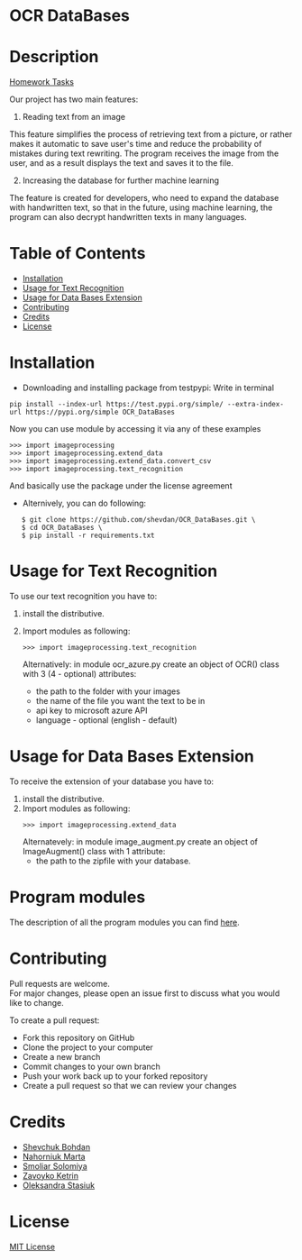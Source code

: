 # OCR DataBases
# Description
[Homework Tasks](https://github.com/shevdan/OCR_DataBases/wiki)

Our project has two main features:
1. Reading text from an image

This feature simplifies the process of retrieving text from a picture, or rather makes it automatic to save user's time and reduce the probability of mistakes during text rewriting. The program receives the image from the user, and as a result displays the text and saves it to the file.

2. Increasing the database for further machine learning

The feature is created for developers, who need to expand the database with handwritten text, so that in the future, using machine learning, the program can also decrypt handwritten texts in many languages.

# Table of Contents
* [Installation](https://github.com/shevdan/OCR_DataBases#installation)
* [Usage for Text Recognition](https://github.com/shevdan/OCR_DataBases#usage-for-text-recognition)
* [Usage for Data Bases Extension](https://github.com/shevdan/OCR_DataBases#usage-for-data-bases-extension)
* [Contributing](https://github.com/shevdan/OCR_DataBases#contributing)
* [Credits](https://github.com/shevdan/OCR_DataBases#credits)
* [License](https://github.com/shevdan/OCR_DataBases#license)
# Installation
* Downloading and installing package from testpypi:
Write in terminal
```
pip install --index-url https://test.pypi.org/simple/ --extra-index-url https://pypi.org/simple OCR_DataBases
```
Now you can use module  by accessing it via any of these examples
```
>>> import imageprocessing
>>> import imageprocessing.extend_data
>>> import imageprocessing.extend_data.convert_csv
>>> import imageprocessing.text_recognition
```
And basically use the package under the license agreement

* Alternively, you can do following:
```
   $ git clone https://github.com/shevdan/OCR_DataBases.git \
   $ cd OCR_DataBases \
   $ pip install -r requirements.txt
```
# Usage for Text Recognition
To use our text recognition you have to:
1. install the distributive.

2. Import modules as following:
   ```
   >>> import imageprocessing.text_recognition
   ```
   Alternatively:
   in module ocr_azure.py create an object of OCR() class with 3 (4 - optional) attributes: 
   * the path to the folder with your images
   * the name of the file you want the text to be in
   * api key to microsoft azure API
   * language - optional (english - default)
# Usage for Data Bases Extension
To receive the extension of your database you have to:
1. install the distributive.
2. Import modules as following:
   ```
   >>> import imageprocessing.extend_data
   ```
   Alternatevely:
   in module image_augment.py create an object of ImageAugment() class with 1 attribute:
   * the path to the zipfile with your database.
# Program modules 
The description of all the program modules you can find [here](https://github.com/shevdan/OCR_DataBases/wiki/Program-modules).
# Contributing

Pull requests are welcome. \
For major changes, please open an issue first to discuss what you would like to change.

To create a pull request:

* Fork this repository on GitHub 
* Clone the project to your computer 
* Create a new branch 
* Commit changes to your own branch
* Push your work back up to your forked repository
* Create a pull request so that we can review your changes
# Credits
* [Shevchuk Bohdan](https://github.com/shevdan)
* [Nahorniuk Marta](https://github.com/martazavro)
* [Smoliar Solomiya](https://github.com/SolomiyaSmoliar)
* [Zavoyko Ketrin](https://github.com/kthrnzvk)
* [Oleksandra Stasiuk](https://github.com/oleksadobush)
# License
[MIT License](https://choosealicense.com/licenses/mit/)
